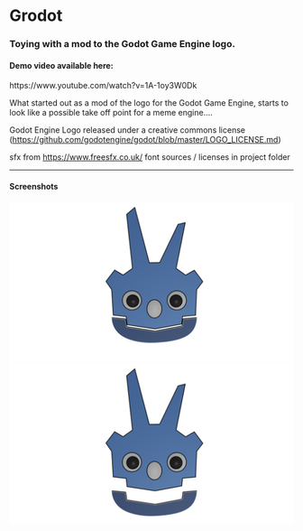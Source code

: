 # Grodot
<h3>Toying with a mod to the Godot Game Engine logo.</h3>

<h4>Demo video available here:</h4>
https://www.youtube.com/watch?v=1A-1oy3W0Dk

What started out as a mod of the logo for the Godot Game Engine, 
starts to look like a possible take off point for a meme engine....

Godot Engine Logo released under a creative commons license
(https://github.com/godotengine/godot/blob/master/LOGO_LICENSE.md)

sfx from https://www.freesfx.co.uk/
font sources / licenses in project folder

<hr>

<h4>Screenshots</h4>

![](Grodot_art/Grodot.png)
![](Grodot_art/Grodot2.png)


